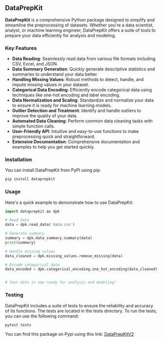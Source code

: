 ## DataPrepKit

**DataPrepKit** is a comprehensive Python package designed to simplify and streamline the preprocessing of datasets. Whether you're a data scientist, analyst, or machine learning engineer, DataPrepKit offers a suite of tools to prepare your data efficiently for analysis and modeling.

### Key Features

- **Data Reading**: Seamlessly read data from various file formats including CSV, Excel, and JSON.
- **Data Summary Generation**: Quickly generate descriptive statistics and summaries to understand your data better.
- **Handling Missing Values**: Robust methods to detect, handle, and impute missing values in your dataset.
- **Categorical Data Encoding**: Efficiently encode categorical data using techniques like one-hot encoding and label encoding.
- **Data Normalization and Scaling**: Standardize and normalize your data to ensure it is ready for machine learning models.
- **Outlier Detection and Treatment**: Identify and handle outliers to improve the quality of your data.
- **Automated Data Cleaning**: Perform common data cleaning tasks with simple function calls.
- **User-Friendly API**: Intuitive and easy-to-use functions to make preprocessing quick and straightforward.
- **Extensive Documentation**: Comprehensive documentation and examples to help you get started quickly.

### Installation

You can install DataPrepKit from PyPI using pip:

```bash
pip install dataprepkit
```

### Usage

Here's a quick example to demonstrate how to use DataPrepKit:
```python
import dataprepkit as dpk

# Read data
data = dpk.read_data('data.csv')

# Generate summary
summary = dpk.data_summary.summary(data)
print(summary)

# Handle missing values
data_cleaned = dpk.missing_values.remove_missing(data)

# Encode categorical data
data_encoded = dpk.categorical_encoding.one_hot_encoding(data_cleaned)


# Your data is now ready for analysis and modeling!

```


### Testing
DataPrepKit includes a suite of tests to ensure the reliability and accuracy of its functions. The tests are located in the tests directory. To run the tests, you can use the following command:

```bash
pytest tests
```

You can find this package on Pypi using this link: [DataPrepKitV2](https://pypi.org/project/DataPrepKitV2/2.0/)
